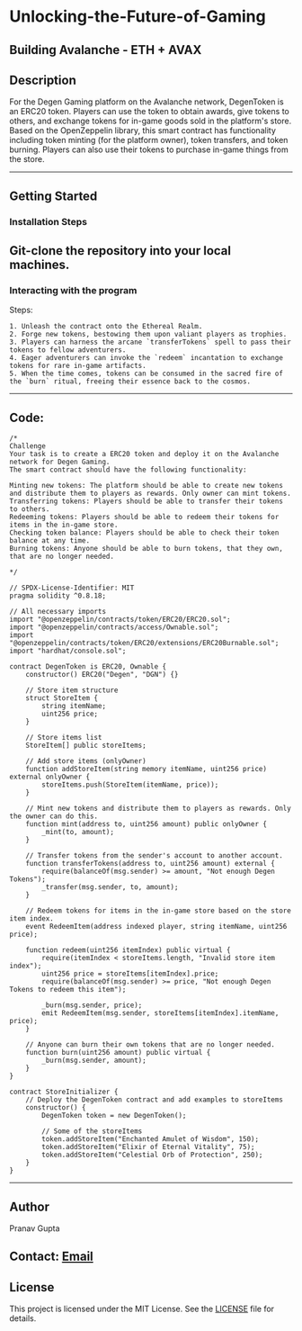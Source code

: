 # Unlocking-the-Future-of-Gaming
Building Avalanche - ETH + AVAX 
---
## Description

For the Degen Gaming platform on the Avalanche network, DegenToken is an ERC20 token. Players can use the token to obtain awards, give tokens to others, and exchange tokens for in-game goods sold in the platform's store. Based on the OpenZeppelin library, this smart contract has functionality including token minting (for the platform owner), token transfers, and token burning. Players can also use their tokens to purchase in-game things from the store.

---
## Getting Started

### Installation Steps

Git-clone the repository into your local machines.
---
### Interacting with the program

Steps: 
```
1. Unleash the contract onto the Ethereal Realm.
2. Forge new tokens, bestowing them upon valiant players as trophies.
3. Players can harness the arcane `transferTokens` spell to pass their tokens to fellow adventurers.
4. Eager adventurers can invoke the `redeem` incantation to exchange tokens for rare in-game artifacts.
5. When the time comes, tokens can be consumed in the sacred fire of the `burn` ritual, freeing their essence back to the cosmos.
```
---
## Code: 
```
/*
Challenge
Your task is to create a ERC20 token and deploy it on the Avalanche network for Degen Gaming. 
The smart contract should have the following functionality:

Minting new tokens: The platform should be able to create new tokens and distribute them to players as rewards. Only owner can mint tokens.
Transferring tokens: Players should be able to transfer their tokens to others.
Redeeming tokens: Players should be able to redeem their tokens for items in the in-game store.
Checking token balance: Players should be able to check their token balance at any time.
Burning tokens: Anyone should be able to burn tokens, that they own, that are no longer needed.

*/

// SPDX-License-Identifier: MIT
pragma solidity ^0.8.18;

// All necessary imports
import "@openzeppelin/contracts/token/ERC20/ERC20.sol";
import "@openzeppelin/contracts/access/Ownable.sol";
import "@openzeppelin/contracts/token/ERC20/extensions/ERC20Burnable.sol";
import "hardhat/console.sol";

contract DegenToken is ERC20, Ownable {
    constructor() ERC20("Degen", "DGN") {}

    // Store item structure
    struct StoreItem {
        string itemName;
        uint256 price;
    }

    // Store items list
    StoreItem[] public storeItems;

    // Add store items (onlyOwner)
    function addStoreItem(string memory itemName, uint256 price) external onlyOwner {
        storeItems.push(StoreItem(itemName, price));
    }

    // Mint new tokens and distribute them to players as rewards. Only the owner can do this.
    function mint(address to, uint256 amount) public onlyOwner {
        _mint(to, amount);
    }

    // Transfer tokens from the sender's account to another account.
    function transferTokens(address to, uint256 amount) external {
        require(balanceOf(msg.sender) >= amount, "Not enough Degen Tokens");
        _transfer(msg.sender, to, amount);
    }

    // Redeem tokens for items in the in-game store based on the store item index.
    event RedeemItem(address indexed player, string itemName, uint256 price);

    function redeem(uint256 itemIndex) public virtual {
        require(itemIndex < storeItems.length, "Invalid store item index");
        uint256 price = storeItems[itemIndex].price;
        require(balanceOf(msg.sender) >= price, "Not enough Degen Tokens to redeem this item");

        _burn(msg.sender, price);
        emit RedeemItem(msg.sender, storeItems[itemIndex].itemName, price);
    }

    // Anyone can burn their own tokens that are no longer needed.
    function burn(uint256 amount) public virtual {
        _burn(msg.sender, amount);
    }
}

contract StoreInitializer {
    // Deploy the DegenToken contract and add examples to storeItems
    constructor() {
        DegenToken token = new DegenToken();

        // Some of the storeItems
        token.addStoreItem("Enchanted Amulet of Wisdom", 150);
        token.addStoreItem("Elixir of Eternal Vitality", 75);
        token.addStoreItem("Celestial Orb of Protection", 250);
    }
}

```
---
## Author

Pranav Gupta

Contact: [Email](mailto:pentest.pranav@gmail.com)
---
## License

This project is licensed under the MIT License. See the [LICENSE](LICENSE) file for details.
